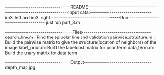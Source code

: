 ---------------------------------README-----------------------------------
--------------------------------Input data:------------------------------- 
im3_left and im3_right
-----------------------------------Run:-----------------------------------
just run part_3.m

----------------------------------Files-----------------------------------
search_line.m : 
    Find the epipolar line and validation
pairwise_structure.m :
    Build the pairwise matrix to give the structure(location of neighbors)
    of the image
label_prior.m:
    Build the labelcost matrix for prior term
data_term.m:
    Build the unary matrix for data term

---------------------------------Output----------------------------------
depth_map.jpg